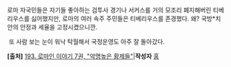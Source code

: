 로마 자국민들은 자기들 좋아하는 검투사 경기나 서커스를 거의 모조리 폐지해버린 티베리우스를 싫어했지만, 로마의 여러 속주 주민들은 티베리우스를 존경했다. 왜? 국방*치안의 안정과 세율을 고정시켰으니깐.      

 또 사람 보는 눈이 워낙 탁월해서 국정운영도 아주 잘 돌아갔다.

**[출처]** [193. 로마인 이야기 7권, "악명높은 황제들"](https://blog.naver.com/them1/50164375755)|**작성자** [홍](https://blog.naver.com/them1)